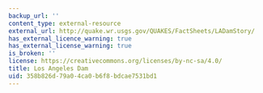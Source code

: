 ```yaml
---
backup_url: ''
content_type: external-resource
external_url: http://quake.wr.usgs.gov/QUAKES/FactSheets/LADamStory/
has_external_licence_warning: true
has_external_license_warning: true
is_broken: ''
license: https://creativecommons.org/licenses/by-nc-sa/4.0/
title: Los Angeles Dam
uid: 358b826d-79a0-4ca0-b6f8-bdcae7531bd1
---
```


